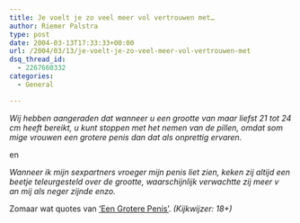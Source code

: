 ```yaml
---
title: Je voelt je zo veel meer vol vertrouwen met…
author: Riemer Palstra
type: post
date: 2004-03-13T17:33:33+00:00
url: /2004/03/13/je-voelt-je-zo-veel-meer-vol-vertrouwen-met
dsq_thread_id:
  - 2267660332
categories:
  - General

---
```

_Wij hebben aangeraden dat wanneer u een grootte van maar liefst 21 tot 24 cm heeft bereikt, u kunt stoppen met het nemen van de pillen, omdat som  
mige vrouwen een grotere penis dan dat als onprettig ervaren._

en

_Wanneer ik mijn sexpartners vroeger mijn penis liet zien, keken zij altijd een beetje teleurgesteld over de grootte, waarschijnlijk verwachtte zij meer v  
an mij als neger zijnde enzo._

Zomaar wat quotes van [&#8216;Een Grotere Penis&#8217;][1]. _(Kijkwijzer: 18+)_

 [1]: http://www.eengroterepenis.nl/